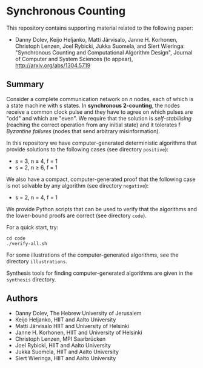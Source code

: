 Synchronous Counting
====================

This repository contains supporting material related to the following
paper:

  - Danny Dolev, Keijo Heljanko, Matti Järvisalo, Janne H. Korhonen,
    Christoph Lenzen, Joel Rybicki, Jukka Suomela, and Siert Wieringa:
    "Synchronous Counting and Computational Algorithm Design",
    Journal of Computer and System Sciences (to appear),
    http://arxiv.org/abs/1304.5719


Summary
-------

Consider a complete communication network on _n_ nodes, each of which
is a state machine with s states. In **synchronous 2-counting**, the
nodes receive a common clock pulse and they have to agree on which
pulses are "odd" and which are "even". We require that the solution is
*self-stabilising* (reaching the correct operation from any initial
state) and it tolerates f *Byzantine failures* (nodes that send
arbitrary misinformation).

In this repository we have computer-generated deterministic algorithms
that provide solutions to the following cases (see directory `positive`):

  - s = 3, n ≥ 4, f = 1
  - s = 2, n ≥ 6, f = 1

We also have a compact, computer-generated proof that the following
case is not solvable by any algorithm (see directory `negative`):

  - s = 2, n = 4, f = 1

We provide Python scripts that can be used to verify that the algorithms
and the lower-bound proofs are correct (see directory `code`).

For a quick start, try:

    cd code
    ./verify-all.sh

For some illustrations of the computer-generated algorithms, see the
directory `illustrations`.

Synthesis tools for finding computer-generated algorithms are given in
the `synthesis` directory.


Authors
-------

  - Danny Dolev, The Hebrew University of Jerusalem
  - Keijo Heljanko, HIIT and Aalto University
  - Matti Järvisalo HIIT and University of Helsinki
  - Janne H. Korhonen, HIIT and University of Helsinki
  - Christoph Lenzen, MPI Saarbrücken
  - Joel Rybicki, HIIT and Aalto University
  - Jukka Suomela, HIIT and Aalto University
  - Siert Wieringa, HIIT and Aalto University

